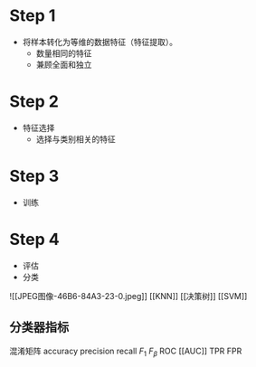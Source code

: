 # Step 1
- 将样本转化为等维的数据特征（特征提取）。
	- 数量相同的特征
	- 兼顾全面和独立
# Step 2
- 特征选择
	- 选择与类别相关的特征
# Step 3
- 训练
# Step 4
- 评估
- 分类

![[JPEG图像-46B6-84A3-23-0.jpeg]]
[[KNN]]
[[决策树]]
[[SVM]]

## 分类器指标
混淆矩阵
accuracy
precision
recall
$F_1$
$F_\beta$
ROC
[[AUC]]
TPR
FPR
